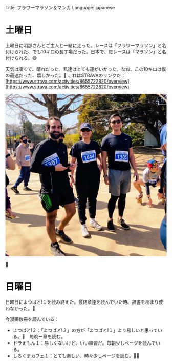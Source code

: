 Title: フラワーマラソン＆マンガ
Language: japanese

# 土曜日

土曜日に明那さんとご主人と一緒に走った。レースは「フラワーマラソン」と名付けられた、でも10キロの長丁場だった。日本で、毎レースは「マラソン」と名付けられる。😄

天気は凄くて、晴れだった。私達はとても運がいかった。なお、この10キロは僕の最速だった、嬉しかった。💪
これはSTRAVAのリンクだ：[https://www.strava.com/activities/8655722820/overview](https://www.strava.com/activities/8655722820/overview)

![🏃](./images/flower-marathon.jpeg)

🏃

# 日曜日

日曜日によつばと!１を読み終えた。最終章達を読んでいた時、辞書をあまり使わなかった。🙂

今漫画数冊を読んでいる：

- よつばと!２：「よつばと!２」の方が「よつばと!１」より易しいと思っている。🤔　毎晩ー章を読む。
- ドラえもん１：易しくないけど、いい練習だ。毎朝少しページを読んでいる。
- しろくまカフェ１：とても楽しい、時々少しページを読む。🐻‍❄️